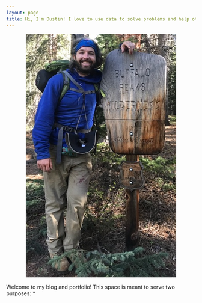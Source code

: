 ```yaml
---
layout: page
title: Hi, I'm Dustin! I love to use data to solve problems and help others better understand the world around them.
---
```


<div style="text-align:center" markdown="1">

![Photo of Dustin Wicker](/assets/img/dustin_wicker.jpg "Dustin Wicker")

</div>  
Welcome to my blog and portfolio! This space is meant to serve two purposes:
* 

